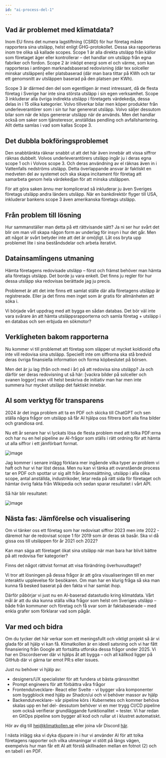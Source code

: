 ```yaml
---
id: "ai-process-del-1"
---
```


## Vad är problemet med klimatdata?

Inom EU finns det numera lagstiftning (CSRD) för hur företag måste rapportera sina utsläpp, helst enligt GHG-protokollet. Dessa ska rapporteras inom tre olika så kallade scopes. Scope 1 är alla direkta utsläpp från källor som företaget äger eller kontrollerar – det handlar om utsläpp från egna fabriker och fordon. Scope 2 är inköpt energi som el och värme, som kan rapporteras i antingen marknadsbaserad redovisning (där tex solceller minskar utsläppen) eller platsbaserad (där man bara tittar på KWh och tar ett genomsnitt av utsläppen baserad på den platsen per KWh).

Scope 3 är därmed den del som egentligen är mest intressant, då de flesta företag i Sverige har inte sina största utsläpp i sin egen verksamhet. Scope 3 inkluderar alla övriga indirekta utsläpp i företagets värdekedja, dessa delas in i 15 olika kategorier. Volvo tillverkar bilar men köper produkter från underleverantörer som i sin tur har genererat utsläpp. Volvo säljer dessutom bilar som när de köps genererar utsläpp när de används. Men det handlar också om saker som tjänsteresor, anställdas pendling och avfallshantering. Allt detta samlas i vad som kallas Scope 3.

## Det dubbla bokföringsproblemet

Den snabbtänkta räknar snabbt ut att det här även innebär att vissa siffror räknas dubbelt. Volvos underleverantörers utsläpp ingår ju i deras egna scope 1 och i Volvos scope 3. Och deras användning av el räknas även in i Vattenfalls nedströms utsläpp. Detta överlappande ansvar är faktiskt en medveten del av systemet och ska skapa incitament för företag att samarbeta genom hela värdekedjan för att minska utsläppen.

För att göra saken ännu mer komplicerad så inkluderar ju även Sveriges företags utsläpp andra länders utsläpp. När en bankdirektör flyger till USA, inkluderar bankens scope 3 även amerikanska företags utsläpp.

## Från problem till lösning

Hur sammanställer man detta på ett rättvisande sätt?
Ja ni ser hur svårt det blir om man vill skapa någon form av underlag för insyn i hur det går. Men att något är svårt betyder inte att det är omöjligt. Låt oss bryta upp problemet lite i sina beståndsdelar och arbeta iterativt.

## Datainsamlingens utmaning

Hämta företagens redovisade utsläpp – först och främst behöver man hämta alla företags utsläpp. Det borde ju vara enkelt. Det finns ju regler för hur dessa utsläpp ska redovisas berättade jag ju precis.

Problemet är att det inte finns ett samlat ställe där alla företagens utsläpp är registrerade. Eller ja det finns men inget som är gratis för allmänheten att söka i.

Vi började vårt uppdrag med att bygga en sådan databas. Det bör väl inte vara svårare än att hämta utsläppsrapporterna och samla företag + utsläpp i en databas och sen erbjuda en sökmotor?

## Verkligheten bakom rapporterna

Nu kommer vi till problemet att företag som släpper ut mycket koldioxid ofta inte vill redovisa sina utsläpp. Speciellt inte om siffrorna ska stå bredvid deras övriga finansiella information och forma köpbeslutet på börsen.

Men det är ju lag (från och med i år) på att redovisa sina utsläpp? Ja och därför ser deras redovisning ut så här: [vackra bilder på solceller och svanen loggor] man vill helst beskriva de initiativ man har men inte summera hur mycket utsläpp det faktiskt innebär.

## AI som verktyg för transparens

2024 är det inga problem att ta en PDF och skicka till ChatGPT och sen ställa några frågor om utsläpp så får AI hjälpa oss filtrera bort alla fina bilder och grandiosa ord.

Nu ett år senare har vi lyckats lösa de flesta problem med att tolka PDF:erna och har nu en hel pipeline av AI-frågor som ställs i rätt ordning för att hämta ut alla siffror i ett jämförbart format.

![image](https://github.com/user-attachments/assets/81f9f1c9-2ad6-41fb-bab8-5dca1e6799de)

Jag kommer i senare inlägg förklara mer ingående vilka typer av problem vi haft och hur vi har löst dessa. Men nu kan vi tänka att ovanstående process tar en PDF och spottar ur sig allt från årsomsättning, utsläpp i alla olika scope, antal anställda, industrikoder, letar reda på rätt sida för företaget och hämtar övrig fakta från Wikipedia och sedan sparar resultatet i vårt API.

Så här blir resultatet:

![image](https://github.com/user-attachments/assets/acaf8446-12f7-4e28-b1d9-76d1c820660b)

## Nästa fas: Jämförelse och visualisering

Om vi tänker oss ett företag som har redovisat siffror 2023 men inte 2022 - däremot har de redovisat scope 1 för 2019 som är deras sk basår. Ska vi då gissa oss till utsläppen för år 2021 och 2022?

Kan man säga att företaget ökat sina utsläpp när man bara har blivit bättre på att redovisa fler kategorier?

Finns det något rättvist format att visa förändring överhuvudtaget?

Vi tror att lösningen på dessa frågor är att göra visualiseringen till en mer interaktiv upplevelse för besökaren. Om man har en klurig fråga så ska man kunna få besked baserat på den fakta vi har samlat ihop.

Därför påbörjar vi just nu en AI-baserad datastudio kring klimatdata. Vårt mål är att du ska kunna ställa vilka frågor som helst om Sveriges utsläpp – både från kommuner och företag och få svar som är faktabaserade – med enkla grafer som förklarar vad som pågår.

## Var med och bidra

Om du tycker det här verkar som ett meningsfullt och viktigt projekt så är vi glada för all hjälp vi kan få. Klimatkollen är en ideell satsning och vi har fått finansiering från Google att fortsätta utforska dessa frågor under 2025. Vi har en Discordserver där vi hjälps åt att bygga – och all källkod ligger på GitHub där vi gärna tar emot PR:s eller issues.

Just nu behöver vi hjälp av:

- designers/UX specialister för att fundera ut bästa gränssnittet
- Prompt engineers för att förbättra våra frågor
- Frontendutvecklare- React eller Svelte - vi bygger våra komponenter som byggblock med hjälp av Shadcn/ui och vi behöver massor av hjälp
- Backendutvecklare- vår pipeline körs i Kubernetes och kommer behöva skalas upp en hel del- dessutom behöver vi en mer trygg CI/CD pipeline som också verifierar grundläggande funktionalitet = tester. Vi har redan en GitOps pipeline som bygger all kod och rullar ut i klustret automatiskt.

Hör av dig till hej@klimatkollen.se eller joina vår Discord [här](https://discord.com/channels/1049333222309371965/1049333222309371967).

I nästa inlägg ska vi dyka djupare in i hur vi använder AI för att tolka företagens rapporter och vilka utmaningar vi stött på längs vägen, exempelvis hur man får ett AI att förstå skillnaden mellan en fotnot (2) och en tabell i en PDF.
